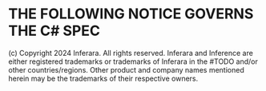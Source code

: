 # THE FOLLOWING NOTICE GOVERNS THE C# SPEC

(c) Copyright 2024 Inferara. All rights reserved. Inferara and Inference are either registered trademarks or trademarks of Inferara in the #TODO and/or other countries/regions. Other product and company names mentioned herein may be the trademarks of their respective owners.
